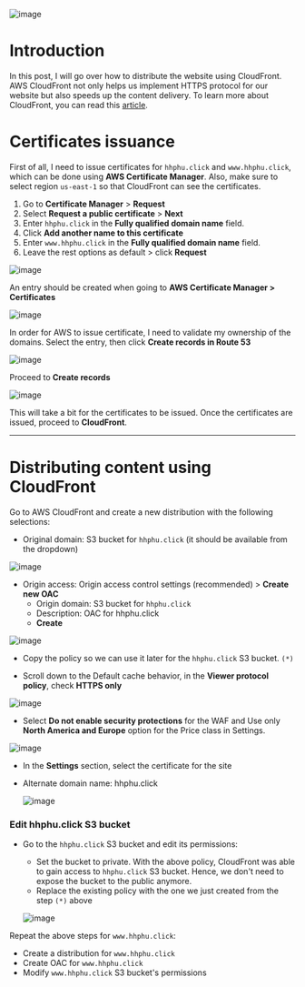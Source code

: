 ![image](https://github.com/hhphu/Cloud/assets/45286750/3cb0551d-3828-4b40-8854-250a191ac3e5)

# Introduction
In this post, I will go over how to distribute the website using CloudFront. AWS CloudFront not only helps us implement HTTPS protocol for our website but also speeds up the content delivery.
To learn more about CloudFront, you can read this [article](https://aws.amazon.com/blogs/networking-and-content-delivery/amazon-s3-amazon-cloudfront-a-match-made-in-the-cloud/).

# Certificates issuance
First of all, I need to issue certificates for `hhphu.click` and `www.hhphu.click`, which can be done using **AWS Certificate Manager**. Also, make sure to select region `us-east-1` so that CloudFront can see the certificates.
1. Go to **Certificate Manager** > **Request**
2. Select **Request a public certificate** > **Next**
3. Enter `hhphu.click` in the **Fully qualified domain name** field.
4. Click **Add another name to this certificate**
5. Enter `www.hhphu.click` in the **Fully qualified domain name** field.
6. Leave the rest options as default > click **Request**

![image](https://github.com/hhphu/Cloud/assets/45286750/53a97a59-f5a1-4ce1-960d-0f9d0ad9b380)

An entry should be created when going to **AWS Certificate Manager > Certificates**

![image](https://github.com/hhphu/Cloud/assets/45286750/49e2305e-9d20-469c-92d0-24ecd4dad38d)

In order for AWS to issue certificate, I need to validate my ownership of the domains. Select the entry, then click **Create records in Route 53**

![image](https://github.com/hhphu/Cloud/assets/45286750/a766f30c-c6ea-4fcf-9055-8bb3c8c0b605)

Proceed to **Create records**

![image](https://github.com/hhphu/Cloud/assets/45286750/56911b27-505f-4997-bfca-5ff8602aee96)

This will take a bit for the certificates to be issued. Once the certificates are issued, proceed to **CloudFront**.


-----
# Distributing content using CloudFront
Go to AWS CloudFront and create a new distribution with the following selections:
- Original domain: S3 bucket for `hhphu.click` (it should be available from the dropdown)

![image](https://github.com/hhphu/Cloud/assets/45286750/e788d820-551b-434b-b637-805944834ce0)

- Origin access: Origin access control settings (recommended) > **Create new OAC**
    - Origin domain: S3 bucket for `hhphu.click`
    - Description: OAC for hhphu.click
    -  **Create**
 
![image](https://github.com/hhphu/Cloud/assets/45286750/b61607be-48f2-4a09-ac41-bcf63aed3412)
  
- Copy the policy so we can use it later for the `hhphu.click` S3 bucket. `(*)`
  
- Scroll down to the Default cache behavior, in the **Viewer protocol policy**, check **HTTPS only**

![image](https://github.com/hhphu/Cloud/assets/45286750/4d014937-dc75-49a2-bd93-d8546d0be367)

- Select **Do not enable security protections** for the WAF and Use only **North America and Europe** option for the Price class in Settings.

![image](https://github.com/hhphu/Cloud/assets/45286750/bef41d06-5a73-4c1f-99ea-3504b8260b9a)

- In the **Settings** section, select the certificate for the site
- Alternate domain name: hhphu.click

  ![image](https://github.com/hhphu/Cloud/assets/45286750/9f94e8ec-bb5f-487b-99e7-8d4382025722)

### Edit hhphu.click S3 bucket
- Go to the `hhphu.click` S3 bucket and edit its permissions:
    - Set the bucket to private. With the above policy, CloudFront was able to gain access to `hhphu.click` S3 bucket. Hence, we don't need to expose the bucket to the public anymore.
    - Replace the existing policy with the one we just created from the step `(*)` above

  ![image](https://github.com/hhphu/Cloud/assets/45286750/4d8646b6-f921-4cf9-9f60-9b5cf6abe2cc)


Repeat the above steps for `www.hhphu.click`:
- Create a distribution for `www.hhphu.click`
- Create OAC for `www.hhphu.click`
- Modify `www.hhphu.click` S3 bucket's permissions



